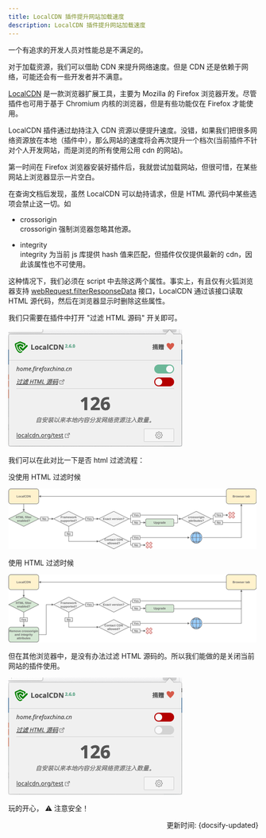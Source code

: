 ```yaml
---
title: LocalCDN 插件提升网站加载速度
description: LocalCDN 插件提升网站加载速度
---
```


一个有追求的开发人员对性能总是不满足的。

对于加载资源，我们可以借助 CDN 来提升网络速度。但是 CDN 还是依赖于网络，可能还会有一些开发者并不满意。

[LocalCDN](https://www.localcdn.org/) 是一款浏览器扩展工具，主要为 Mozilla 的 Firefox 浏览器开发。尽管插件也可用于基于 Chromium 内核的浏览器，但是有些功能仅在 Firefox 才能使用。

LocalCDN 插件通过劫持注入 CDN 资源以便提升速度。没错，如果我们把很多网络资源放在本地（插件中），那么网站的速度将会再次提升一个档次(当前插件不针对个人开发网站，而是浏览的所有使用公用 cdn 的网站)。

第一时间在 Firefox 浏览器安装好插件后，我就尝试加载网站，但很可惜，在某些网站上浏览器显示一片空白。

在查询文档后发现，虽然 LocalCDN 可以劫持请求，但是 HTML 源代码中某些选项会禁止这一切。如 

- crossorigin   
  crossorigin 强制浏览器忽略其他源。

- integrity   
  integrity 为当前 js 库提供 hash 值来匹配，但插件仅仅提供最新的 cdn，因此该属性也不可使用。

这种情况下，我们必须在 script 中去除这两个属性。事实上，有且仅有火狐浏览器支持 [webRequest.filterResponseData](https://developer.mozilla.org/en-US/docs/Mozilla/Add-ons/WebExtensions/API/webRequest/filterResponseData) 接口，LocalCDN 通过该接口读取 HTML 源代码，然后在浏览器显示时删除这些属性。

我们只需要在插件中打开 "过滤 HTML 源码" 开关即可。

![filter-show](./location-cdn-filter-open.png)

我们可以在此对比一下是否 html 过滤流程：

没使用 HTML 过滤时候

![location-cdn](./location-cdn.png)

使用 HTML 过滤时候

![location-cdn-filter](./location-cdn-html-filter.png)


但在其他浏览器中，是没有办法过滤 HTML 源码的。所以我们能做的是关闭当前网站的插件使用。

![location-cdn-close](./location-cdn-close.png)


玩的开心， ⚠️ 注意安全！

<div style="float: right">更新时间: {docsify-updated}</div>
